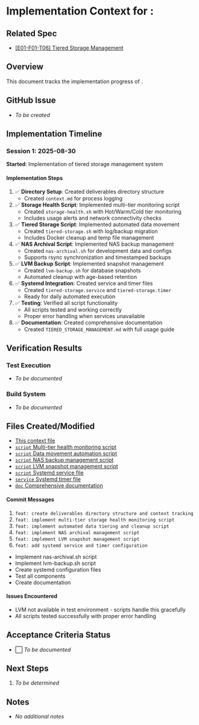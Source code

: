 # Implementation Context for :

## Related Spec

- [[E01-F01-T06] Tiered Storage Management](./E01-F01-T06.spec.md)

## Overview

This document tracks the implementation progress of .

## GitHub Issue

- _To be created_

## Implementation Timeline

### Session 1: 2025-08-30

**Started**: Implementation of tiered storage management system

#### Implementation Steps

1. ✅ **Directory Setup**: Created deliverables directory structure
   - Created `context.md` for process logging
2. ✅ **Storage Health Script**: Implemented multi-tier monitoring script
   - Created `storage-health.sh` with Hot/Warm/Cold tier monitoring
   - Includes usage alerts and network connectivity checks
3. ✅ **Tiered Storage Script**: Implemented automated data movement
   - Created `tiered-storage.sh` with log/backup migration
   - Includes Docker cleanup and temp file management
4. ✅ **NAS Archival Script**: Implemented NAS backup management
   - Created `nas-archival.sh` for development data and configs
   - Supports rsync synchronization and timestamped backups
5. ✅ **LVM Backup Script**: Implemented snapshot management
   - Created `lvm-backup.sh` for database snapshots
   - Automated cleanup with age-based retention
6. ✅ **Systemd Integration**: Created service and timer files
   - Created `tiered-storage.service` and `tiered-storage.timer`
   - Ready for daily automated execution
7. ✅ **Testing**: Verified all script functionality
   - All scripts tested and working correctly
   - Proper error handling when services unavailable
8. ✅ **Documentation**: Created comprehensive documentation
   - Created `TIERED_STORAGE_MANAGEMENT.md` with full usage guide

## Verification Results

### Test Execution

- _To be documented_

### Build System

- _To be documented_

## Files Created/Modified

- [This context file](specs/E01/F01/T06/E01-F01-T06.context.md)
- [`script` Multi-tier health monitoring script](../../../../scripts/monitoring/storage-health.sh)
- [`script` Data movement automation script](../../../../scripts/maintenance/tiered-storage.sh)
- [`script` NAS backup management script](../../../../scripts/maintenance/nas-archival.sh)
- [`script` LVM snapshot management script](../../../../scripts/maintenance/lvm-backup.sh)
- [`script` Systemd service file](../../../../configs/monitoring/tiered-storage.service)
- [`service` Systemd timer file](../../../../configs/monitoring/tiered-storage.timer)
- [`doc` Comprehensive documentation](../../../../docs/walkthroughs/TIERED_STORAGE_MANAGEMENT.md)

#### Commit Messages

1. `feat: create deliverables directory structure and context tracking`
2. `feat: implement multi-tier storage health monitoring script`
3. `feat: implement automated data tiering and cleanup script`
4. `feat: implement NAS archival management script`
5. `feat: implement LVM snapshot management script`
6. `feat: add systemd service and timer configuration`

- Implement nas-archival.sh script
- Implement lvm-backup.sh script
- Create systemd configuration files
- Test all components
- Create documentation

#### Issues Encountered

- LVM not available in test environment - scripts handle this gracefully
- All scripts tested successfully with proper error handling

## Acceptance Criteria Status

- ⬜ _To be documented_

## Next Steps

1. _To be determined_

## Notes

- _No additional notes_
